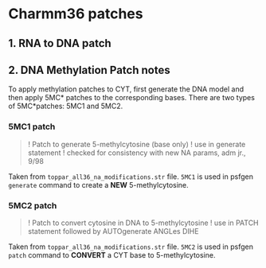 
# Charmm36 patches

## 1. RNA to DNA patch



## 2. DNA Methylation Patch notes

To apply methylation patches to CYT, first generate the DNA model and then apply 5MC* patches to the corresponding bases. There are two types of 5MC*patches: 5MC1 and 5MC2.

### 5MC1 patch

> ! Patch to generate 5-methylcytosine (base only)
> ! use in generate statement
> ! checked for consistency with new NA params, adm jr.,  9/98

Taken from `toppar_all36_na_modifications.str` file. `5MC1` is used in psfgen `generate` command to create a **NEW** 5-methylcytosine. 

### 5MC2 patch

> ! Patch to convert cytosine in DNA to 5-methylcytosine
> ! use in PATCH statement followed by AUTOgenerate ANGLes DIHE

Taken from `toppar_all36_na_modifications.str` file. `5MC2` is used in psfgen `patch` command to **CONVERT** a CYT base to 5-methylcytosine.
